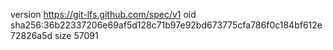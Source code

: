 version https://git-lfs.github.com/spec/v1
oid sha256:36b22337206e69af5d128c71b97e92bd673775cfa786f0c184bf612e72826a5d
size 57091

